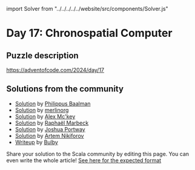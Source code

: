 import Solver from "../../../../../website/src/components/Solver.js"

# Day 17: Chronospatial Computer

## Puzzle description

https://adventofcode.com/2024/day/17

## Solutions from the community

- [Solution](https://github.com/Philippus/adventofcode/blob/main/src/main/scala/adventofcode2024/Day17.scala) by [Philippus Baalman](https://github.com/philippus)
- [Solution](https://github.com/merlinorg/aoc2024/blob/main/src/main/scala/Day17.scala) by [merlinorg](https://github.com/merlinorg)
- [Solution](https://github.com/AlexMckey/AoC2024_Scala/blob/master/src/year2024/day17.scala) by [Alex Mc'key](https://github.com/AlexMckey)
- [Solution](https://github.com/rmarbeck/advent2024/blob/main/day17/src/main/scala/Solution.scala) by [Raphaël Marbeck](https://github.com/rmarbeck)
- [Solution](https://github.com/jportway/advent2024/blob/master/src/main/scala/Day17.scala) by [Joshua Portway](https://github.com/jportway)
- [Solution](https://github.com/nikiforo/aoc24/blob/main/src/main/scala/io/github/nikiforo/aoc24/D17T2.scala) by [Artem Nikiforov](https://github.com/nikiforo)
- [Writeup](https://thedrawingcoder-gamer.github.io/aoc-writeups/2024/day17.html) by [Bulby](https://github.com/TheDrawingCoder-Gamer)
  

Share your solution to the Scala community by editing this page.
You can even write the whole article! [See here for the expected format](https://github.com/scalacenter/scala-advent-of-code/discussions/424)
